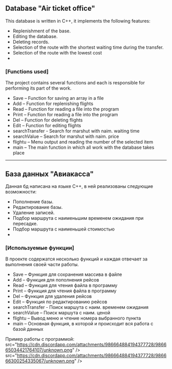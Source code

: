 ## Database "Air ticket office"
This database is written in C++, it implements the following features:
- Replenishment of the base.
- Editing the database.
- Deleting records.
- Selection of the route with the shortest waiting time during the transfer.
- Selection of the route with the lowest cost
- 
### [Functions used]
The project contains several functions and each is responsible for performing its part of the work.
- Save – Function for saving an array in a file
- Add – Function for replenishing flights
- Read – Function for reading a file into the program
- Print – Function for reading a file into the program
- Del – Function for deleting flights
- Edit – Function for editing flights
- searchTransfer - Search for marshut with naim. waiting time
- searchValue – Search for marshut with naim. price
- flightu – Menu output and reading the number of the selected item
- main – The main function in which all work with the database takes place

____

## База данных "Авиакасса"
Данная бд написана на языке C++, в ней реализованы следующие возможности:
- Пополнение базы.
- Редактирование базы.
- Удаление записей.
- Подбор маршрута с наименьшим временем ожидания при пересадке.
- Подбор маршрута с наименьшей стоимостью
- 
### [Используемые функции]
В проекте содержатся несколько функций и каждая отвечает за выполнения своей части работы.
- Save – Функция для сохранения массива в файле
- Add – Функция для пополнения рейсов
- Read – Функция для чтения файла в программу
- Print – Функция для чтения файла в программу
- Del – Функция для удаления рейсов
- Edit – Функция по редактированию рейсов
- searchTransfer - Поиск маршута с наим. временем ожидания
- searchValue – Поиск маршута с наим. ценой
- flightu – Вывод меню и чтение номера выбранного пункта
- main – Основная функция, в которой и происходит вся работа с базой данных

Пример работы с программой:
src="https://cdn.discordapp.com/attachments/986664884194377728/986665034421764107/unknown.png" /></a>
src="https://cdn.discordapp.com/attachments/986664884194377728/986666300254335067/unknown.png" /></a>
